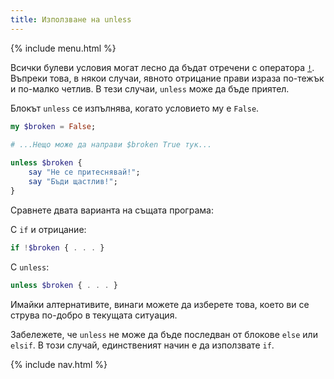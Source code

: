 ```yaml
---
title: Използване на unless
---
```


{% include menu.html %}

Всички булеви условия могат лесно да бъдат отречени с оператора [`!`](/bg/essentials/booleans/operations#negation). Въпреки това, в някои случаи, явното отрицание прави израза по-тежък и по-малко четлив. В тези случаи, `unless` може да бъде приятел.

Блокът `unless` се изпълнява, когато условието му е `False`.

```raku
my $broken = False;

# ...Нещо може да направи $broken True тук...
    
unless $broken {
    say "Не се притеснявай!";
    say "Бъди щастлив!";
}
```

Сравнете двата варианта на същата програма:

С `if` и отрицание:

```raku
if !$broken { . . . }
```

С `unless`:

```raku
unless $broken { . . . }
```

Имайки алтернативите, винаги можете да изберете това, което ви се струва по-добро в текущата ситуация.

Забележете, че `unless` не може да бъде последван от блокове `else` или `elsif`. В този случай, единственият начин е да използвате `if`.

{% include nav.html %}